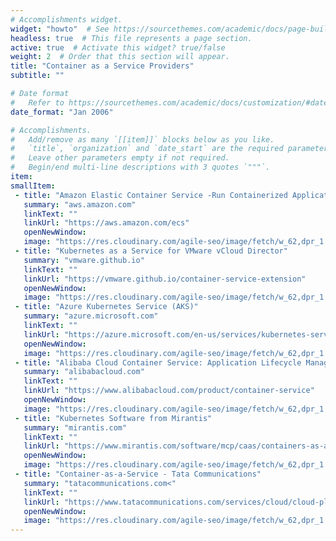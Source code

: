 ```yaml
---
# Accomplishments widget.
widget: "howto"  # See https://sourcethemes.com/academic/docs/page-builder/
headless: true  # This file represents a page section.
active: true  # Activate this widget? true/false
weight: 2  # Order that this section will appear.
title: "Container as a Service Providers"
subtitle: ""

# Date format
#   Refer to https://sourcethemes.com/academic/docs/customization/#date-format
date_format: "Jan 2006"

# Accomplishments.
#   Add/remove as many `[[item]]` blocks below as you like.
#   `title`, `organization` and `date_start` are the required parameters.
#   Leave other parameters empty if not required.
#   Begin/end multi-line descriptions with 3 quotes `"""`.
item: 
smallItem: 
 - title: "Amazon Elastic Container Service -Run Containerized Applications in Production"
   summary: "aws.amazon.com"
   linkText: ""
   linkUrl: "https://aws.amazon.com/ecs" 
   openNewWindow: 
   image: "https://res.cloudinary.com/agile-seo/image/fetch/w_62,dpr_1.0,d_blank_am8gzx.png/https%3A%2F%2Flogo.clearbit.com%2Faws.amazon.com%3Fsize%3D250"
 - title: "Kubernetes as a Service for VMware vCloud Director"
   summary: "vmware.github.io"
   linkText: ""
   linkUrl: "https://vmware.github.io/container-service-extension" 
   openNewWindow: 
   image: "https://res.cloudinary.com/agile-seo/image/fetch/w_62,dpr_1.0,d_blank_am8gzx.png/https%3A%2F%2Flogo.clearbit.com%2Fvmware.github.io%3Fsize%3D250"
 - title: "Azure Kubernetes Service (AKS)"
   summary: "azure.microsoft.com"
   linkText: ""
   linkUrl: "https://azure.microsoft.com/en-us/services/kubernetes-service/" 
   openNewWindow: 
   image: "https://res.cloudinary.com/agile-seo/image/fetch/w_62,dpr_1.0,d_blank_am8gzx.png/https%3A%2F%2Flogo.clearbit.com%2Fazure.microsoft.com%3Fsize%3D250"
 - title: "Alibaba Cloud Container Service: Application Lifecycle Management"
   summary: "alibabacloud.com"
   linkText: ""
   linkUrl: "https://www.alibabacloud.com/product/container-service" 
   openNewWindow: 
   image: "https://res.cloudinary.com/agile-seo/image/fetch/w_62,dpr_1.0,d_blank_am8gzx.png/https%3A%2F%2Flogo.clearbit.com%2Falibabacloud.com%3Fsize%3D250"
 - title: "Kubernetes Software from Mirantis"
   summary: "mirantis.com"
   linkText: ""
   linkUrl: "https://www.mirantis.com/software/mcp/caas/containers-as-a-service-caas-comparison/" 
   openNewWindow: 
   image: "https://res.cloudinary.com/agile-seo/image/fetch/w_62,dpr_1.0,d_blank_am8gzx.png/https%3A%2F%2Flogo.clearbit.com%2Fmirantis.com%3Fsize%3D250"
 - title: "Container-as-a-Service - Tata Communications"
   summary: "tatacommunications.com<"
   linkText: ""
   linkUrl: "https://www.tatacommunications.com/services/cloud/cloud-platforms/container-as-a-service/" 
   openNewWindow: 
   image: "https://res.cloudinary.com/agile-seo/image/fetch/w_62,dpr_1.0,d_blank_am8gzx.png/https%3A%2F%2Flogo.clearbit.com%2Ftatacommunications.com%3Fsize%3D250"
---
```

